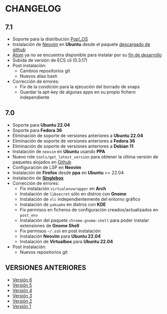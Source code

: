 # CHANGELOG

## 7.1

- Soporte para la distribución [Pop!_OS](https://pop.system76.com/)
- Instalación de [Neovim](https://neovim.io/) en **Ubuntu** desde el paquete [descargado de github](https://github.com/neovim/neovim/releases/latest)
- [Atom](https://atom.io/) ya no se encuentra disponible para instalar por su [fin de desarrollo](https://www.genbeta.com/desarrollo/github-anuncia-muerte-editor-codigo-atom-15-diciembre-su-atencion-se-centrara-vs-code)
- Subida de versión de ECS cli (0.3.17)
- Post instalación:
  - Cambios repositorios git
  - Nuevos alias bash
- Corrección de errores:
  - Fix de la condición para la ejecución del borrado de snaps
  - Guardar la apt-key de algunas apps en su propio fichero independiente

## 7.0

- Soporte para **Ubuntu 22.04**
- Soporte para **Fedora 36**
- Eliminación de soporte de versiones anteriores a **Ubuntu 22.04**
- Eliminación de soporte de versiones anteriores a **Fedora 36**
- Eliminación de soporte de versiones anteriores a **Debian 11**
- Instalación de `neovim` en **Ubuntu** usando __PPA__
- Nuevo role `tools/get_latest_version` para obtener la última versión de paquetes alojados en [Github](https://github.com)
- Configuración de LSP en **Neovim**
- Instalación de **Firefox** desde __ppa__ en **Ubuntu** >= 22.04
- Instalación de [**Singlebox**](https://webcatalog.io/singlebox/)
- Corrección de errores:
  - Fix instalación `virtualenvwrapper` en **Arch**
  - Instalación de `libsecret` sólo en distros con **Gnome**
  - Instalación de `vlc` independientemente del entorno gráfico
  - Instalación de `yakuake` en distros con **KDE**
  - Fix permisos en ficheros de configuración creados/actualizados en `post_env`
  - Instalación del paquete `chrome-gnome-shell` para poder instalar extensiones de **Gnome Shell**
  - Fix permisos `~/.ssh` en post instalación
  - Instalación **Neovim** para **Ubuntu 22.04**
  - Instalación de **Virtualbox** para **Ubuntu 22.04**
- Post instalación:
  - Nuevos repositorios git

## VERSIONES ANTERIORES

- [Versión 6](changelog/v6.md)
- [Versión 5](changelog/v5.md)
- [Versión 4](changelog/v4.md)
- [Versión 3](changelog/v3.md)
- [Versión 2](changelog/v2.md)
- [Versión 1](changelog/v1.md)
